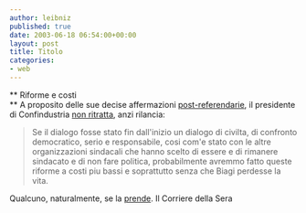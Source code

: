 ```yaml
---
author: leibniz
published: true
date: 2003-06-18 06:54:00+00:00
layout: post
title: Titolo
categories:
- web
---
```


   **   Riforme e costi   
** A proposito delle sue decise affermazioni  [ post-referendarie](http://leibniz.splinder.it/1055829546#330006), il presidente di Confindustria  [ non ritratta](http://www.corriere.it/edicola/index.jsp?path=POLITICA&doc=DAMA), anzi rilancia: 

>  
> 
>   Se il dialogo fosse stato fin dall'inizio un dialogo di civilta, di confronto democratico, serio e responsabile, cosi com'e stato con le altre organizzazioni sindacali che hanno scelto di essere e di rimanere sindacato e di non fare politica, probabilmente avremmo fatto queste riforme a costi piu bassi e soprattutto senza che Biagi perdesse la vita.

Qualcuno, naturalmente, se la  [ prende](http://www.corriere.it/edicola/index.jsp?path=POLITICA&doc=DAMA).
  Il Corriere della Sera
